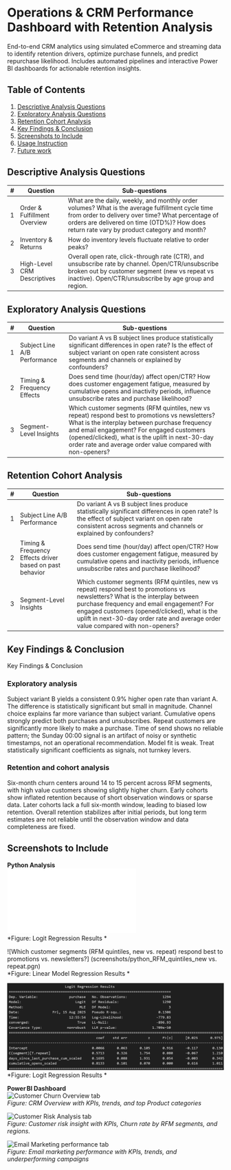 # Operations & CRM Performance Dashboard with Retention Analysis

End-to-end CRM analytics using simulated eCommerce and streaming data to identify retention drivers, optimize purchase funnels, and predict repurchase likelihood. Includes automated pipelines and interactive Power BI dashboards for actionable retention insights.

## Table of Contents  
1. [Descriptive Analysis Questions](#descriptive-analysis-questions)  
2. [Exploratory Analysis Questions](#exploratory-analysis-questions)  
3. [Retention Cohort Analysis](#retention-cohort-analysis)  
4. [Key Findings & Conclusion](#key-findings--conclusion)  
5. [Screenshots to Include](#screenshots-to-include)  
6. [Usage Instruction](#usage-instruction)  
7. [Future work](#future-work)

## Descriptive Analysis Questions

| #  | Question | Sub-questions |
|---|------------------------------------------------|---------------|
| 1  | Order & Fulfillment Overview | What are the daily, weekly, and monthly order volumes? What is the average fulfillment cycle time from order to delivery over time? What percentage of orders are delivered on time (OTD%)? How does return rate vary by product category and month? |
| 2  | Inventory & Returns | How do inventory levels fluctuate relative to order peaks? |
| 3  | High-Level CRM Descriptives | Overall open rate, click-through rate (CTR), and unsubscribe rate by channel. Open/CTR/unsubscribe broken out by customer segment (new vs repeat vs inactive). Open/CTR/unsubscribe by age group and region. |

## Exploratory Analysis Questions

| #  | Question | Sub-questions |
|----|------------------------------------------------|---------------|
| 1  | Subject Line A/B Performance | Do variant A vs B subject lines produce statistically significant differences in open rate? Is the effect of subject variant on open rate consistent across segments and channels or explained by confounders? |
| 2  | Timing & Frequency Effects | Does send time (hour/day) affect open/CTR? How does customer engagement fatigue, measured by cumulative opens and inactivity periods, influence unsubscribe rates and purchase likelihood? |
| 3  | Segment-Level Insights | Which customer segments (RFM quintiles, new vs repeat) respond best to promotions vs newsletters? What is the interplay between purchase frequency and email engagement? For engaged customers (opened/clicked), what is the uplift in next-30-day order rate and average order value compared with non-openers? |

## Retention Cohort Analysis

| #  | Question | Sub-questions |
|----|------------------------------------------------|---------------|
| 1  | Subject Line A/B Performance | Do variant A vs B subject lines produce statistically significant differences in open rate? Is the effect of subject variant on open rate consistent across segments and channels or explained by confounders? |
| 2  | Timing & Frequency Effects driver based on past behavior | Does send time (hour/day) affect open/CTR? How does customer engagement fatigue, measured by cumulative opens and inactivity periods, influence unsubscribe rates and purchase likelihood? |
| 3  | Segment-Level Insights | Which customer segments (RFM quintiles, new vs repeat) respond best to promotions vs newsletters? What is the interplay between purchase frequency and email engagement? For engaged customers (opened/clicked), what is the uplift in next-30-day order rate and average order value compared with non-openers? |

## Key Findings & Conclusion  
Key Findings & Conclusion

### Exploratory analysis

Subject variant B yields a consistent 0.9% higher open rate than variant A. The difference is statistically significant but small in magnitude. Channel choice explains far more variance than subject variant. Cumulative opens strongly predict both purchases and unsubscribes. Repeat customers are significantly more likely to make a purchase. Time of send shows no reliable pattern; the Sunday 00:00 signal is an artifact of noisy or synthetic timestamps, not an operational recommendation. Model fit is weak. Treat statistically significant coefficients as signals, not turnkey levers.

### Retention and cohort analysis

Six-month churn centers around 14 to 15 percent across RFM segments, with high value customers showing slightly higher churn. Early cohorts show inflated retention because of short observation windows or sparse data. Later cohorts lack a full six-month window, leading to biased low retention. Overall retention stabilizes after initial periods, but long term estimates are not reliable until the observation window and data completeness are fixed.


## Screenshots to Include

**Python Analysis**  
![Is the effect of subject variant on open rate consistent across segments and channels, or explained by confounders?](screenshots/python_Model_Significance_Order.pgn)  
*Figure: Logit Regression Results *  

![Which customer segments (RFM quintiles, new vs. repeat) respond best to promotions vs. newsletters?]
(screenshots/python_RFM_quintiles_new vs. repeat.pgn)  
*Figure: Linear Model Regression Results  *  

![How does customer engagement fatigue-measured by cumulative opens and inactivity periods-influence unsubscribe rates and purchase likelihood?](screenshots/python_purchase_summary.png)  
*Figure:  Logit Regression Results *  



**Power BI Dashboard**  
![Customer Churn Overview tab](screenshots/CRM_overview_tab)  
*Figure: CRM Overview with KPIs, trends, and top Product categories*

![Customer Risk Analysis tab](screenshots/customer_risk_analysis_tab)  
*Figure: Customer risk insight with KPIs, Churn rate by RFM segments, and regions.*

![Email Marketing performance tab](screenshots/email_marketing_performance_tab)  
*Figure: Email marketing performance with KPIs, trends, and underperforming campaigns*



